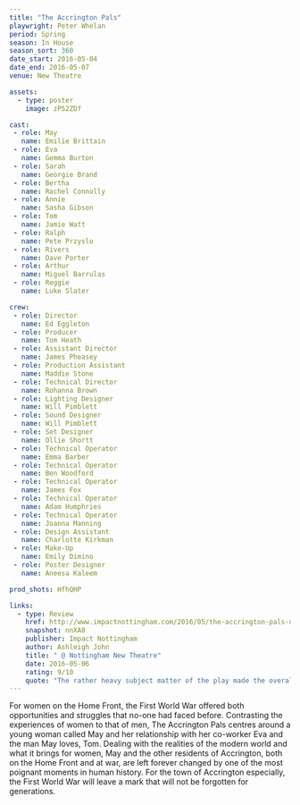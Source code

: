 ```yaml
---
title: "The Accrington Pals"
playwright: Peter Whelan
period: Spring
season: In House
season_sort: 360
date_start: 2016-05-04
date_end: 2016-05-07
venue: New Theatre

assets:
  - type: poster
    image: zP52ZDf

cast:
 - role: May
   name: Emilie Brittain
 - role: Eva
   name: Gemma Burton
 - role: Sarah
   name: Georgie Brand
 - role: Bertha
   name: Rachel Connolly
 - role: Annie
   name: Sasha Gibson
 - role: Tom
   name: Jamie Watt
 - role: Ralph
   name: Pete Przyslo
 - role: Rivers
   name: Dave Porter
 - role: Arthur
   name: Miguel Barrulas
 - role: Reggie
   name: Luke Slater

crew:
 - role: Director
   name: Ed Eggleton
 - role: Producer
   name: Tom Heath
 - role: Assistant Director
   name: James Pheasey
 - role: Production Assistant
   name: Maddie Stone
 - role: Technical Director
   name: Rohanna Brown
 - role: Lighting Designer
   name: Will Pimblett
 - role: Sound Designer
   name: Will Pimblett
 - role: Set Designer
   name: Ollie Shortt
 - role: Technical Operator
   name: Emma Barber
 - role: Technical Operator
   name: Ben Woodford
 - role: Technical Operator
   name: James Fox
 - role: Technical Operator
   name: Adam Humphries
 - role: Technical Operator
   name: Joanna Manning
 - role: Design Assistant
   name: Charlotte Kirkman
 - role: Make-Up
   name: Emily Dimino
 - role: Poster Designer
   name: Aneesa Kaleem

prod_shots: HfhQHP

links:
  - type: Review
    href: http://www.impactnottingham.com/2016/05/the-accrington-pals-nottingham-new-theatre/
    snapshot: nnXA0
    publisher: Impact Nottingham
    author: Ashleigh John
    title: " @ Nottingham New Theatre"
    date: 2016-05-06
    rating: 9/10
    quote: "The rather heavy subject matter of the play made the overall atmosphere rather sombre and serious, and so the excellently timed comedic relief of Sasha Gibson’s character Annie was well received by the audience. This made her portrayal of Annie’s breakdown in the latter half of the play even more impressive and shocking. "
---
```


For women on the Home Front, the First World War offered both opportunities and struggles that no-one had faced before. Contrasting the experiences of women to that of men, The Accrington Pals centres around a young woman called May and her relationship with her co-worker Eva and the man May loves, Tom. Dealing with the realities of the modern world and what it brings for women, May and the other residents of Accrington, both on the Home Front and at war, are left forever changed by one of the most poignant moments in human history. For the town of Accrington especially, the First World War will leave a mark that will not be forgotten for generations.

